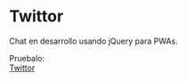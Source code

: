 # Twittor

Chat en desarrollo usando jQuery para PWAs.

Pruebalo:  
[Twittor](https://jsg8405.github.io/twittor/)
